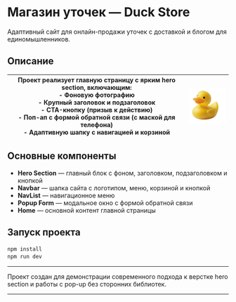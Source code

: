 # Магазин уточек — Duck Store

Адаптивный сайт для онлайн-продажи уточек с доставкой и блогом для единомышленников.


## Описание

| Проект реализует главную страницу с ярким hero section, включающим:<br>- Фоновую фотографию<br>- Крупный заголовок и подзаголовок<br>- CTA-кнопку (призыв к действию)<br>- Поп-ап с формой обратной связи (с маской для телефона)<br>- Адаптивную шапку с навигацией и корзиной | <img src="./public/home/duck.svg" width="120"/> |
| ------------------------------------------------------------------------------------------------------------------------------------------------------------------------------------------------------------------------------------------------------------------------------- | :---------------------------------------------: |

## Основные компоненты

- **Hero Section** — главный блок с фоном, заголовком, подзаголовком и кнопкой
- **Navbar** — шапка сайта с логотипом, меню, корзиной и кнопкой
- **NavList** — навигационное меню
- **Popup Form** — модальное окно с формой обратной связи
- **Home** — основной контент главной страницы

## Запуск проекта

```bash
npm install
npm run dev
```

---

Проект создан для демонстрации современного подхода к верстке hero section и работы с pop-up без сторонних библиотек.

---
